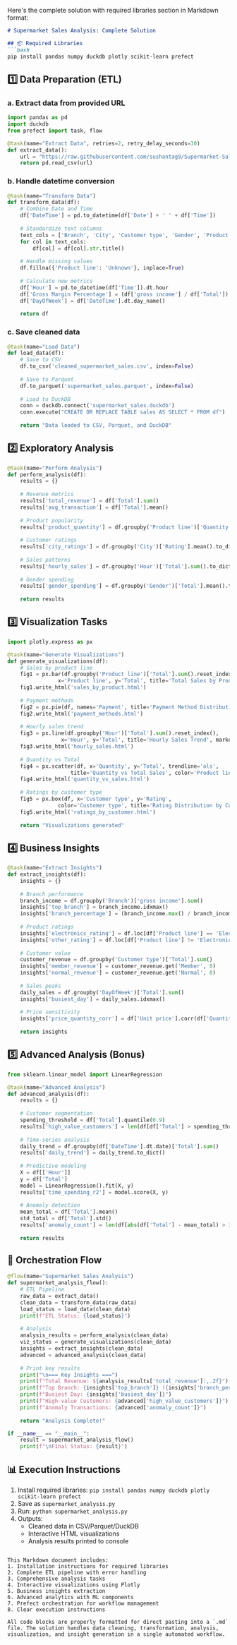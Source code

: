 Here's the complete solution with required libraries section in Markdown format:

```markdown
# Supermarket Sales Analysis: Complete Solution

## 📦 Required Libraries
```bash
pip install pandas numpy duckdb plotly scikit-learn prefect
```

## 1️⃣ Data Preparation (ETL)

### a. Extract data from provided URL
```python
import pandas as pd
import duckdb
from prefect import task, flow

@task(name="Extract Data", retries=2, retry_delay_seconds=30)
def extract_data():
    url = "https://raw.githubusercontent.com/sushantag9/Supermarket-Sales-Data-Analysis/master/supermarket_sales%20-%20Sheet1.csv"
    return pd.read_csv(url)
```

### b. Handle datetime conversion
```python
@task(name="Transform Data")
def transform_data(df):
    # Combine Date and Time
    df['DateTime'] = pd.to_datetime(df['Date'] + ' ' + df['Time'])
    
    # Standardize text columns
    text_cols = ['Branch', 'City', 'Customer type', 'Gender', 'Product line', 'Payment']
    for col in text_cols:
        df[col] = df[col].str.title()
    
    # Handle missing values
    df.fillna({'Product line': 'Unknown'}, inplace=True)
    
    # Calculate new metrics
    df['Hour'] = pd.to_datetime(df['Time']).dt.hour
    df['Gross Margin Percentage'] = (df['gross income'] / df['Total']) * 100
    df['DayOfWeek'] = df['DateTime'].dt.day_name()
    
    return df
```

### c. Save cleaned data
```python
@task(name="Load Data")
def load_data(df):
    # Save to CSV
    df.to_csv('cleaned_supermarket_sales.csv', index=False)
    
    # Save to Parquet
    df.to_parquet('supermarket_sales.parquet', index=False)
    
    # Load to DuckDB
    conn = duckdb.connect('supermarket_sales.duckdb')
    conn.execute("CREATE OR REPLACE TABLE sales AS SELECT * FROM df")
    
    return "Data loaded to CSV, Parquet, and DuckDB"
```

## 2️⃣ Exploratory Analysis

```python
@task(name="Perform Analysis")
def perform_analysis(df):
    results = {}
    
    # Revenue metrics
    results['total_revenue'] = df['Total'].sum()
    results['avg_transaction'] = df['Total'].mean()
    
    # Product popularity
    results['product_quantity'] = df.groupby('Product line')['Quantity'].sum().to_dict()
    
    # Customer ratings
    results['city_ratings'] = df.groupby('City')['Rating'].mean().to_dict()
    
    # Sales patterns
    results['hourly_sales'] = df.groupby('Hour')['Total'].sum().to_dict()
    
    # Gender spending
    results['gender_spending'] = df.groupby('Gender')['Total'].mean().to_dict()
    
    return results
```

## 3️⃣ Visualization Tasks

```python
import plotly.express as px

@task(name="Generate Visualizations")
def generate_visualizations(df):
    # Sales by product line
    fig1 = px.bar(df.groupby('Product line')['Total'].sum().reset_index(), 
                x='Product line', y='Total', title='Total Sales by Product Line')
    fig1.write_html('sales_by_product.html')
    
    # Payment methods
    fig2 = px.pie(df, names='Payment', title='Payment Method Distribution', hole=0.3)
    fig2.write_html('payment_methods.html')
    
    # Hourly sales trend
    fig3 = px.line(df.groupby('Hour')['Total'].sum().reset_index(), 
                 x='Hour', y='Total', title='Hourly Sales Trend', markers=True)
    fig3.write_html('hourly_sales.html')
    
    # Quantity vs Total
    fig4 = px.scatter(df, x='Quantity', y='Total', trendline='ols',
                    title='Quantity vs Total Sales', color='Product line')
    fig4.write_html('quantity_vs_sales.html')
    
    # Ratings by customer type
    fig5 = px.box(df, x='Customer type', y='Rating', 
                color='Customer type', title='Rating Distribution by Customer Type')
    fig5.write_html('ratings_by_customer.html')
    
    return "Visualizations generated"
```

## 4️⃣ Business Insights

```python
@task(name="Extract Insights")
def extract_insights(df):
    insights = {}
    
    # Branch performance
    branch_income = df.groupby('Branch')['gross income'].sum()
    insights['top_branch'] = branch_income.idxmax()
    insights['branch_percentage'] = (branch_income.max() / branch_income.sum()) * 100
    
    # Product ratings
    insights['electronics_rating'] = df.loc[df['Product line'] == 'Electronic Accessories', 'Rating'].mean()
    insights['other_rating'] = df.loc[df['Product line'] != 'Electronic Accessories', 'Rating'].mean()
    
    # Customer value
    customer_revenue = df.groupby('Customer type')['Total'].sum()
    insights['member_revenue'] = customer_revenue.get('Member', 0)
    insights['normal_revenue'] = customer_revenue.get('Normal', 0)
    
    # Sales peaks
    daily_sales = df.groupby('DayOfWeek')['Total'].sum()
    insights['busiest_day'] = daily_sales.idxmax()
    
    # Price sensitivity
    insights['price_quantity_corr'] = df['Unit price'].corr(df['Quantity'])
    
    return insights
```

## 5️⃣ Advanced Analysis (Bonus)

```python
from sklearn.linear_model import LinearRegression

@task(name="Advanced Analysis")
def advanced_analysis(df):
    results = {}
    
    # Customer segmentation
    spending_threshold = df['Total'].quantile(0.9)
    results['high_value_customers'] = len(df[df['Total'] > spending_threshold])
    
    # Time-series analysis
    daily_trend = df.groupby(df['DateTime'].dt.date)['Total'].sum()
    results['daily_trend'] = daily_trend.to_dict()
    
    # Predictive modeling
    X = df[['Hour']]
    y = df['Total']
    model = LinearRegression().fit(X, y)
    results['time_spending_r2'] = model.score(X, y)
    
    # Anomaly detection
    mean_total = df['Total'].mean()
    std_total = df['Total'].std()
    results['anomaly_count'] = len(df[abs(df['Total'] - mean_total) > 3 * std_total])
    
    return results
```

## 🚀 Orchestration Flow

```python
@flow(name="Supermarket Sales Analysis")
def supermarket_analysis_flow():
    # ETL Pipeline
    raw_data = extract_data()
    clean_data = transform_data(raw_data)
    load_status = load_data(clean_data)
    print(f"ETL Status: {load_status}")
    
    # Analysis
    analysis_results = perform_analysis(clean_data)
    viz_status = generate_visualizations(clean_data)
    insights = extract_insights(clean_data)
    advanced = advanced_analysis(clean_data)
    
    # Print key results
    print("\n=== Key Insights ===")
    print(f"Total Revenue: ${analysis_results['total_revenue']:,.2f}")
    print(f"Top Branch: {insights['top_branch']} ({insights['branch_percentage']:.1f}% of income)")
    print(f"Busiest Day: {insights['busiest_day']}")
    print(f"High-value Customers: {advanced['high_value_customers']}")
    print(f"Anomaly Transactions: {advanced['anomaly_count']}")
    
    return "Analysis Complete!"

if __name__ == "__main__":
    result = supermarket_analysis_flow()
    print(f"\nFinal Status: {result}")
```

## 📊 Execution Instructions
1. Install required libraries: `pip install pandas numpy duckdb plotly scikit-learn prefect`
2. Save as `supermarket_analysis.py`
3. Run: `python supermarket_analysis.py`
4. Outputs:
   - Cleaned data in CSV/Parquet/DuckDB
   - Interactive HTML visualizations
   - Analysis results printed to console
```

This Markdown document includes:
1. Installation instructions for required libraries
2. Complete ETL pipeline with error handling
3. Comprehensive analysis tasks
4. Interactive visualizations using Plotly
5. Business insights extraction
6. Advanced analytics with ML components
7. Prefect orchestration for workflow management
8. Clear execution instructions

All code blocks are properly formatted for direct pasting into a `.md` file. The solution handles data cleaning, transformation, analysis, visualization, and insight generation in a single automated workflow.
